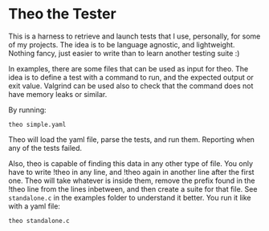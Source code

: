 Theo the Tester
===============

This is a harness to retrieve and launch tests that I use, personally, for
some of my projects. The idea is to be language agnostic, and lightweight.
Nothing fancy, just easier to write than to learn another testing suite :)

In examples, there are some files that can be used as input for theo. The
idea is to define a test with a command to run, and the expected output
or exit value. Valgrind can be used also to check that the command does not
have memory leaks or similar.

By running:

    theo simple.yaml

Theo will load the yaml file, parse the tests, and run them. Reporting when
any of the tests failed.

Also, theo is capable of finding this data in any other type of file. You only
have to write !theo in any line, and !theo again in another line after the
first one. Theo will take whatever is inside them, remove the prefix found
in the !theo line from the lines inbetween, and then create a suite for that
file. See `standalone.c` in the examples folder to understand it better. You
run it like with a yaml file:

    theo standalone.c

